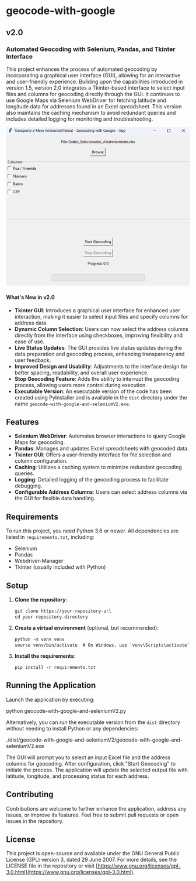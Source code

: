 # geocode-with-google
## v2.0
### Automated Geocoding with Selenium, Pandas, and Tkinter Interface

This project enhances the process of automated geocoding by incorporating a graphical user interface (GUI), allowing for an interactive and user-friendly experience. Building upon the capabilities introduced in version 1.5, version 2.0 integrates a Tkinter-based interface to select input files and columns for geocoding directly through the GUI. It continues to use Google Maps via Selenium WebDriver for fetching latitude and longitude data for addresses found in an Excel spreadsheet. This version also maintains the caching mechanism to avoid redundant queries and includes detailed logging for monitoring and troubleshooting.

![Interface Preview](interface-preview.png)

#### What's New in v2.0

- **Tkinter GUI**: Introduces a graphical user interface for enhanced user interaction, making it easier to select input files and specify columns for address data.
- **Dynamic Column Selection**: Users can now select the address columns directly from the interface using checkboxes, improving flexibility and ease of use.
- **Live Status Updates**: The GUI provides live status updates during the data preparation and geocoding process, enhancing transparency and user feedback.
- **Improved Design and Usability**: Adjustments to the interface design for better spacing, readability, and overall user experience.
- **Stop Geocoding Feature**: Adds the ability to interrupt the geocoding process, allowing users more control during execution.
- **Executable Version**: An executable version of the code has been created using PyInstaller and is available in the `dist` directory under the name `geocode-with-google-and-seleniumV2.exe`.

## Features

- **Selenium WebDriver**: Automates browser interactions to query Google Maps for geocoding.
- **Pandas**: Manages and updates Excel spreadsheets with geocoded data.
- **Tkinter GUI**: Offers a user-friendly interface for file selection and column configuration.
- **Caching**: Utilizes a caching system to minimize redundant geocoding queries.
- **Logging**: Detailed logging of the geocoding process to facilitate debugging.
- **Configurable Address Columns**: Users can select address columns via the GUI for flexible data handling.

## Requirements

To run this project, you need Python 3.6 or newer. All dependencies are listed in `requirements.txt`, including:

- Selenium
- Pandas
- Webdriver-Manager
- Tkinter (usually included with Python)

## Setup

1. **Clone the repository**:
    ```
    git clone https://your-repository-url
    cd your-repository-directory
    ```

2. **Create a virtual environment** (optional, but recommended):
    ```
    python -m venv venv
    source venv/bin/activate  # On Windows, use `venv\Scripts\activate`
    ```

3. **Install the requirements**:
    ```
    pip install -r requirements.txt
    ```

## Running the Application

Launch the application by executing:

python geocode-with-google-and-seleniumV2.py


Alternatively, you can run the executable version from the `dist` directory without needing to install Python or any dependencies:

./dist/geocode-with-google-and-seleniumV2/geocode-with-google-and-seleniumV2.exe

The GUI will prompt you to select an input Excel file and the address columns for geocoding. After configuration, click "Start Geocoding" to initiate the process. The application will update the selected output file with latitude, longitude, and processing status for each address.

## Contributing

Contributions are welcome to further enhance the application, address any issues, or improve its features. Feel free to submit pull requests or open issues in the repository.

## License

This project is open-source and available under the GNU General Public License (GPL) version 3, dated 29 June 2007. For more details, see the LICENSE file in the repository or visit [https://www.gnu.org/licenses/gpl-3.0.html](https://www.gnu.org/licenses/gpl-3.0.html).